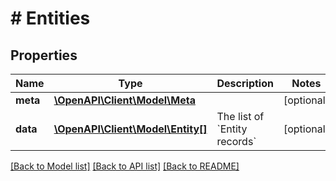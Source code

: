 # # Entities

## Properties

Name | Type | Description | Notes
------------ | ------------- | ------------- | -------------
**meta** | [**\OpenAPI\Client\Model\Meta**](Meta.md) |  | [optional]
**data** | [**\OpenAPI\Client\Model\Entity[]**](Entity.md) | The list of &#x60;Entity records&#x60; | [optional]

[[Back to Model list]](../../README.md#models) [[Back to API list]](../../README.md#endpoints) [[Back to README]](../../README.md)
